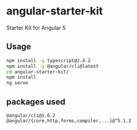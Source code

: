 # angular-starter-kit

Starter Kit for Angular 5

## Usage

```sh
npm install -g typescript@2.4.2
npm install -g @angular/cli@latest
cd angular-starter-kit/
npm install
ng serve
```

## packages used

```
@angular/cli@1.6.2
@angular/{core,http,forms,compiler,...}@^5.1.2
```
